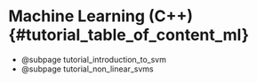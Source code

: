 Machine Learning (C++) {#tutorial_table_of_content_ml}
========================================================

-   @subpage tutorial_introduction_to_svm
-   @subpage tutorial_non_linear_svms
